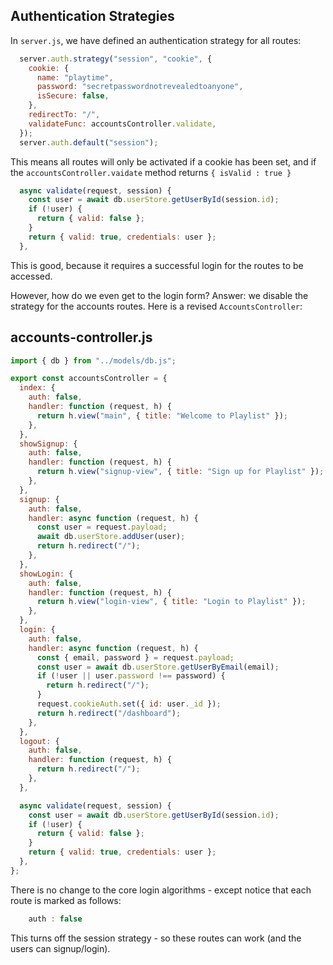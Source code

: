 ## Authentication Strategies

In `server.js`, we have defined an authentication strategy for all routes:

~~~javascript
  server.auth.strategy("session", "cookie", {
    cookie: {
      name: "playtime",
      password: "secretpasswordnotrevealedtoanyone",
      isSecure: false,
    },
    redirectTo: "/",
    validateFunc: accountsController.validate,
  });
  server.auth.default("session");
~~~

This means all routes will only be activated if a cookie has been set, and if the `accountsController.vaidate` method returns `{ isValid : true }`

~~~javascript
  async validate(request, session) {
    const user = await db.userStore.getUserById(session.id);
    if (!user) {
      return { valid: false };
    }
    return { valid: true, credentials: user };
  },
~~~

This is good, because it requires a successful login for the routes to be accessed. 

However, how do we even get to the login form? Answer: we disable the strategy for the accounts routes. Here is a revised `AccountsController`:

## accounts-controller.js

~~~javascript
import { db } from "../models/db.js";

export const accountsController = {
  index: {
    auth: false,
    handler: function (request, h) {
      return h.view("main", { title: "Welcome to Playlist" });
    },
  },
  showSignup: {
    auth: false,
    handler: function (request, h) {
      return h.view("signup-view", { title: "Sign up for Playlist" });
    },
  },
  signup: {
    auth: false,
    handler: async function (request, h) {
      const user = request.payload;
      await db.userStore.addUser(user);
      return h.redirect("/");
    },
  },
  showLogin: {
    auth: false,
    handler: function (request, h) {
      return h.view("login-view", { title: "Login to Playlist" });
    },
  },
  login: {
    auth: false,
    handler: async function (request, h) {
      const { email, password } = request.payload;
      const user = await db.userStore.getUserByEmail(email);
      if (!user || user.password !== password) {
        return h.redirect("/");
      }
      request.cookieAuth.set({ id: user._id });
      return h.redirect("/dashboard");
    },
  },
  logout: {
    auth: false,
    handler: function (request, h) {
      return h.redirect("/");
    },
  },

  async validate(request, session) {
    const user = await db.userStore.getUserById(session.id);
    if (!user) {
      return { valid: false };
    }
    return { valid: true, credentials: user };
  },
};
~~~

There is no change to the core login algorithms - except notice that each route is marked as follows:

~~~javascript
    auth : false
~~~

This turns off the session strategy - so these routes can work (and the users can signup/login).
